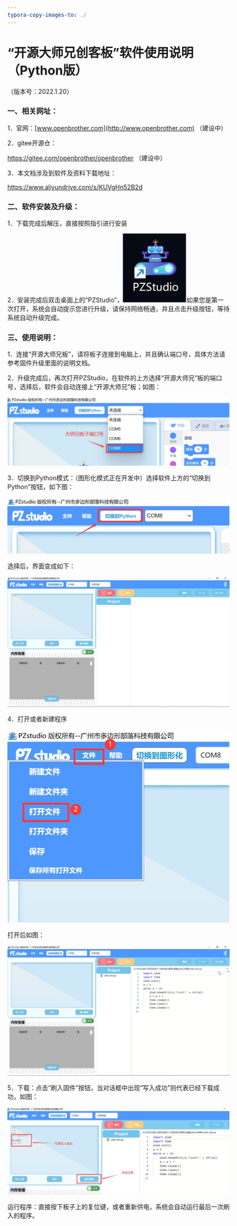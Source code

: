 ```yaml
---
typora-copy-images-to: ./
---
```


# “开源大师兄创客板”软件使用说明（Python版）

（版本号：2022.1.20）

### 一、相关网址：

1．官网：[www.openbrother.com](http://www.openbrother.com) （建设中）

2．gitee开源仓：

https://gitee.com/openbrother/openbrother （建设中）

3．本文档涉及到软件及资料下载地址：

https://www.aliyundrive.com/s/KUVgHn52B2d 

 

### 二、软件安装及升级：

1．下载完成后解压，直接按照指引进行安装

2．安装完成后双击桌面上的“PZStudio”，![wps1](wps1.jpg)如果您是第一次打开，系统会自动提示您进行升级，请保持网络畅通，并且点击升级按钮，等待系统自动升级完成。

 

### 三、使用说明：

1．连接“开源大师兄板”，请将板子连接到电脑上，并且确认端口号，具体方法请参考固件升级里面的说明文档。

2．升级完成后，再次打开PZStudio，在软件的上方选择“开源大师兄”板的端口号，选择后，软件会自动连接上“开源大师兄”板；如图：

![](wps2.jpg) 

3．切换到Python模式：（图形化模式正在开发中）选择软件上方的“切换到Python”按钮，如下图：

![wps3](wps3.jpg) 

选择后，界面变成如下：

![wps4](wps4.jpg) 

4．打开或者新建程序

![wps5](wps5.jpg) 

打开后如图：

![wps6](wps6.jpg) 

5．下载：点击“刷入固件”按钮，当对话框中出现“写入成功”则代表已经下载成功，如图：

![wps7](wps7.jpg) 

 

运行程序：直接按下板子上的复位键，或者重新供电，系统会自动运行最后一次刷入的程序。